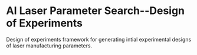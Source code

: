 # AI Laser Parameter Search--Design of Experiments
Design of experiments framework for generating intial experimental designs of laser manufacturing parameters.
